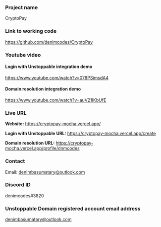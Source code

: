 ### Project name

CryptoPay

### Link to working code

https://github.com/denimcodes/CryptoPay

### Youtube video

#### Login with Unstoppable integration demo

https://www.youtube.com/watch?v=078PSimsdA4

#### Domain resolution integration demo

https://www.youtube.com/watch?v=auV21IKbUfE

### Live URL

**Website:** https://cryptopay-mocha.vercel.app/

**Login with Unstoppable URL:** https://cryptopay-mocha.vercel.app/create

**Domain resolution URL:** https://cryptopay-mocha.vercel.app/profile/dnmcodes

### Contact

Email: denimbasumatary@outlook.com

### Discord ID

denimcodes#3820

### Unstoppable Domain registered account email address

denimbasumatary@outlook.com
